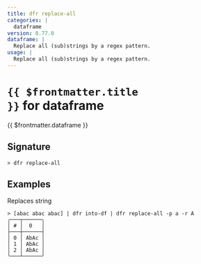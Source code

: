 ```yaml
---
title: dfr replace-all
categories: |
  dataframe
version: 0.77.0
dataframe: |
  Replace all (sub)strings by a regex pattern.
usage: |
  Replace all (sub)strings by a regex pattern.
---
```


# <code>{{ $frontmatter.title }}</code> for dataframe

<div class='command-title'>{{ $frontmatter.dataframe }}</div>

## Signature

```> dfr replace-all ```

## Examples

Replaces string
```shell
> [abac abac abac] | dfr into-df | dfr replace-all -p a -r A
╭───┬──────╮
│ # │  0   │
├───┼──────┤
│ 0 │ AbAc │
│ 1 │ AbAc │
│ 2 │ AbAc │
╰───┴──────╯

```
